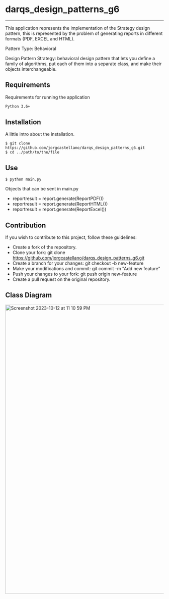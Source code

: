 # darqs_design_patterns_g6
***
This application represents the implementation of the Strategy design pattern, this is represented by the problem of generating reports in different formats (PDF, EXCEL and HTML).

Pattern Type: 
Behavioral

Design Pattern
Strategy: behavioral design pattern that lets you define a family of algorithms, put each of them into a separate class, and make their objects interchangeable.

## Requirements
Requirements for running the application
```bash
Python 3.6+
```

## Installation
A little intro about the installation. 
```
$ git clone https://github.com/jorgcastellano/darqs_design_patterns_g6.git
$ cd ../path/to/the/file
```

## Use
```
$ python main.py
```

Objects that can be sent in main.py
* reportresult = report.generate(ReportPDF())
* reportresult = report.generate(ReportHTML())
* reportresult = report.generate(ReportExcel())


## Contribution
If you wish to contribute to this project, follow these guidelines:

* Create a fork of the repository.
* Clone your fork: git clone https://github.com/jorgcastellano/darqs_design_patterns_g6.git
* Create a branch for your changes: git checkout -b new-feature
* Make your modifications and commit: git commit -m "Add new feature"
* Push your changes to your fork: git push origin new-feature
* Create a pull request on the original repository.

## Class Diagram

<img width="916" alt="Screenshot 2023-10-12 at 11 10 59 PM" src="https://github.com/jorgcastellano/darqs_design_patterns_g6/assets/52435269/3b8c90bc-a13f-43d3-bece-058e9a2a660c">
